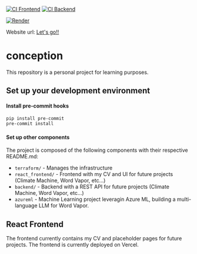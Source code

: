 [![CI Frontend](https://github.com/ruaultadrien/conception/actions/workflows/ci-frontend.yaml/badge.svg)](https://github.com/ruaultadrien/conception/actions/workflows/ci-frontend.yaml)
[![CI Backend](https://github.com/ruaultadrien/conception/actions/workflows/ci-backend.yaml/badge.svg)](https://github.com/ruaultadrien/conception/actions/workflows/ci-backend.yaml)

[![Render](https://img.shields.io/badge/Render-46E3B7?style=for-the-badge&logo=render&logoColor=white)](https://front-rfy7.onrender.com/)

Website url: [Let's go!!](https://conception-alpha.vercel.app)

# conception

This repository is a personal project for learning purposes.

## Set up your development environment

#### Install pre-commit hooks
    
```bash
pip install pre-commit
pre-commit install
```

#### Set up other components

The project is composed of the following components with their respective README.md:

- `terraform/` - Manages the infrastructure
- `react_frontend/` - Frontend with my CV and UI for future projects (Climate Machine, Word Vapor, etc...)
- `backend/` - Backend with a REST API for future projects (Climate Machine, Word Vapor, etc...)
- `azureml` - Machine Learning project leveragin Azure ML, building a multi-language LLM for Word Vapor.

## React Frontend

The frontend currently contains my CV and placeholder pages for future projects. The frontend is currently deployed on Vercel.